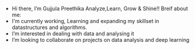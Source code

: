-  Hi there, I’m Gujjula Preethika
   Analyze,Learn, Grow & Shine!!
   Breif about me:
-  I'm currently working, Learning and expanding my skillset in datastructures and algorithms.
-  I’m interested in dealing with data and analysing it
-  I’m looking to collaborate on projects on data analysis and deep learning 


<!---
preethikarao2/preethikarao2 is a ✨ special ✨ repository because its `README.md` (this file) appears on your GitHub profile.
You can click the Preview link to take a look at your changes.
--->
